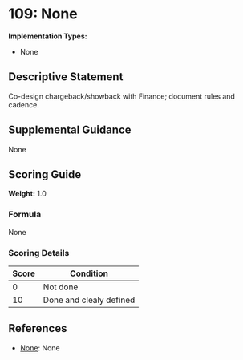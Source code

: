 # 109: None

**Implementation Types:**
- None

## Descriptive Statement

Co-design chargeback/showback with Finance; document rules and cadence.

## Supplemental Guidance

None

## Scoring Guide

**Weight:** 1.0

### Formula

None

### Scoring Details

| Score | Condition |
| ----- | --------- |
| 0 | Not done |
| 10 | Done and clealy defined |

## References

- [None](None): None


